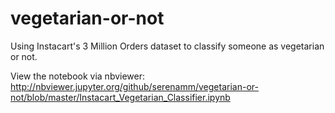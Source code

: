 # vegetarian-or-not
Using Instacart's 3 Million Orders dataset to classify someone as vegetarian or not.

View the notebook via nbviewer: 
http://nbviewer.jupyter.org/github/serenamm/vegetarian-or-not/blob/master/Instacart_Vegetarian_Classifier.ipynb
